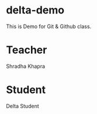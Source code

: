# delta-demo
This is Demo for Git &amp; Github class.

# Teacher 
Shradha Khapra

# Student
Delta Student